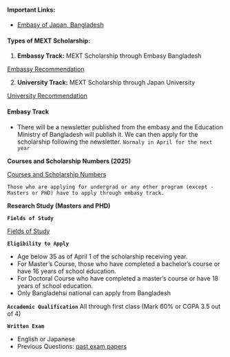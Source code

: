 #### **Important Links:**
- [Embasy of Japan, Bangladesh](https://www.bd.emb-japan.go.jp/itpr_en/scholarshipnotice.html)

#### **Types of MEXT Scholarship:**
1. **Embassy Track:** MEXT Scholarship through Embasy Bangladesh

[Embassy Recommendation](embassy_recommendation.PNG)

2. **University Track:** MEXT Scholarship through Japan University  

[University Recommendation](university_recommendation.PNG)

#### **Embasy Track**
- There will be a newsletter published from the embasy and the Education Ministry of Bangladesh will publish it. We can then apply for the scholarship following the newsletter. `Normaly in April for the next year`

**Courses and Scholarship Numbers (2025)**

[Courses and Scholarship Numbers](newsleter1_2025.PNG)

`Those who are applying for undergrad or any other program (except - Masters or PHD) have to apply through embasy track.`

**Research Study (Masters and PHD)**

**`Fields of Study`**

[Fields of Study](fields_of_study.PNG)

**`Eligibility to Apply`**
- Age below 35 as of April 1 of the scholarship receiving year.
- For Master’s Course, those who have completed a bachelor’s course or have 16 years of school education.
- For Doctoral Course who have completed a master’s course or have 18 years of school education.
- Only Bangladehsi national can apply from Bangladesh

**`Accademic Qualification`**
All through first class (Mark 60% or CGPA 3.5 out of 4)

**`Written Exam`**
- English or Japanese
- Previous Questions: [past exam papers](https://www.studyinjapan.go.jp/en/planning/scholarships/mext-scholarships/examination.html)